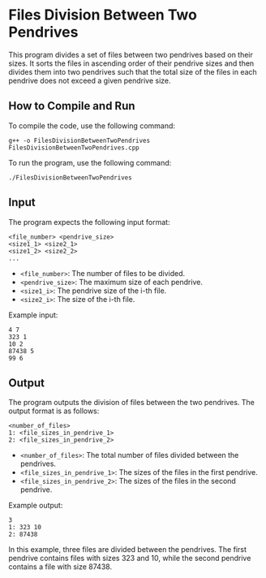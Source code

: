 # Files Division Between Two Pendrives

This program divides a set of files between two pendrives based on their sizes. It sorts the files in ascending order of their pendrive sizes and then divides them into two pendrives such that the total size of the files in each pendrive does not exceed a given pendrive size.

## How to Compile and Run

To compile the code, use the following command:

```
g++ -o FilesDivisionBetweenTwoPendrives FilesDivisionBetweenTwoPendrives.cpp
```

To run the program, use the following command:

```
./FilesDivisionBetweenTwoPendrives
```

## Input

The program expects the following input format:

```
<file_number> <pendrive_size>
<size1_1> <size2_1>
<size1_2> <size2_2>
...
```

- `<file_number>`: The number of files to be divided.
- `<pendrive_size>`: The maximum size of each pendrive.
- `<size1_i>`: The pendrive size of the i-th file.
- `<size2_i>`: The size of the i-th file.

Example input:

```
4 7
323 1
10 2
87438 5
99 6
```

## Output

The program outputs the division of files between the two pendrives. The output format is as follows:

```
<number_of_files>
1: <file_sizes_in_pendrive_1>
2: <file_sizes_in_pendrive_2>
```

- `<number_of_files>`: The total number of files divided between the pendrives.
- `<file_sizes_in_pendrive_1>`: The sizes of the files in the first pendrive.
- `<file_sizes_in_pendrive_2>`: The sizes of the files in the second pendrive.

Example output:

```
3
1: 323 10
2: 87438
```

In this example, three files are divided between the pendrives. The first pendrive contains files with sizes 323 and 10, while the second pendrive contains a file with size 87438.
